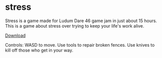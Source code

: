 # stress
Stress is a game made for Ludum Dare 46 game jam in just about 15 hours.
This is a game about stress over trying to keep your life's work alive.

[Download](https://github.com/KaniSama/stress/raw/master/ldjam46.zip)

Controls: WASD to move.
Use tools to repair broken fences.
Use knives to kill off those who get in your way.
